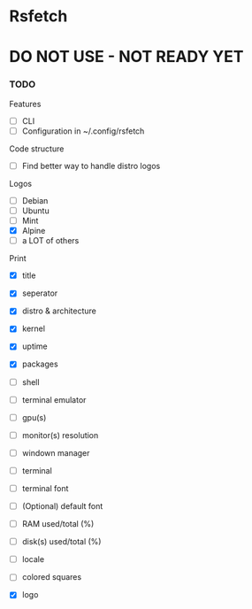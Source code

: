 # Rsfetch

# DO NOT USE - NOT READY YET

### TODO

Features
- [ ] CLI
- [ ] Configuration in ~/.config/rsfetch

Code structure
- [ ] Find better way to handle distro logos

Logos 
- [ ] Debian
- [ ] Ubuntu 
- [ ] Mint
- [x] Alpine
- [ ] a LOT of others

Print
- [x] title 
- [x] seperator
- [x] distro & architecture
- [x] kernel
- [x] uptime
- [x] packages
- [ ] shell
- [ ] terminal emulator 
- [ ] gpu(s) 
- [ ] monitor(s) resolution 
- [ ] windown manager 
- [ ] terminal
- [ ] terminal font
- [ ] \(Optional) default font
- [ ] RAM used/total (%) 
- [ ] disk(s) used/total (%) 
- [ ] locale 
- [ ] colored squares
- [x] logo

